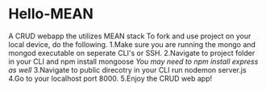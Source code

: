# Hello-MEAN
A CRUD webapp the utilizes MEAN stack
To fork and use project on your local device, do the following.
1.Make sure you are running the mongo and mongod executable on seperate CLI's or SSH.
2.Navigate to project folder in your CLI and npm install mongoose *You may need to npm install express as well*
3.Navigate to public direcotry in your CLI run nodemon server.js
4.Go to your localhost port 8000.
5.Enjoy the CRUD web app!
